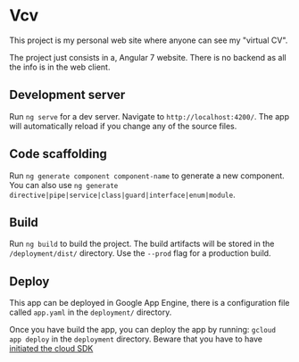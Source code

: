 # Vcv
This project is my personal web site where anyone can see my "virtual CV".

The project just consists in a, Angular 7 website. There is no backend as all the info is in the web client.

## Development server

Run `ng serve` for a dev server. Navigate to `http://localhost:4200/`. The app will automatically reload if you change any of the source files.

## Code scaffolding

Run `ng generate component component-name` to generate a new component. You can also use `ng generate directive|pipe|service|class|guard|interface|enum|module`.

## Build

Run `ng build` to build the project. The build artifacts will be stored in the `/deployment/dist/` directory. Use the `--prod` flag for a production build.


## Deploy
This app can be deployed in Google App Engine, there is a configuration file called `app.yaml` in the `deployment/` directory. 

Once you have build the app, you can deploy the app by running: `gcloud app deploy` in the `deployment` directory. Beware that you have to have [initiated the cloud SDK](https://cloud.google.com/sdk/docs/initializing "Initializing Cloud SDK")
